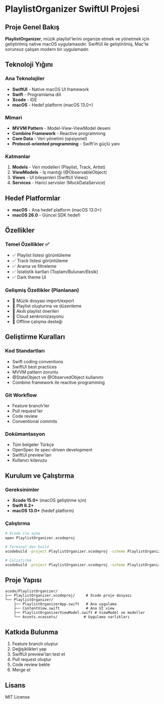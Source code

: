 # PlaylistOrganizer SwiftUI Projesi

## Proje Genel Bakış

**PlaylistOrganizer**, müzik playlist'lerini organize etmek ve yönetmek için geliştirilmiş native macOS uygulamasıdır. SwiftUI ile geliştirilmiş, Mac'te sorunsuz çalışan modern bir uygulamadır.

## Teknoloji Yığını

### Ana Teknolojiler
- **SwiftUI** - Native macOS UI framework
- **Swift** - Programlama dili
- **Xcode** - IDE
- **macOS** - Hedef platform (macOS 13.0+)

### Mimari
- **MVVM Pattern** - Model-View-ViewModel deseni
- **Combine Framework** - Reactive programming
- **Core Data** - Veri yönetimi (opsiyonel)
- **Protocol-oriented programming** - Swift'in güçlü yanı

### Katmanlar
1. **Models** - Veri modelleri (Playlist, Track, Artist)
2. **ViewModels** - İş mantığı (@ObservableObject)
3. **Views** - UI bileşenleri (SwiftUI Views)
4. **Services** - Harici servisler (MockDataService)

## Hedef Platformlar

- **macOS** - Ana hedef platform (macOS 13.0+)
- **macOS 26.0** - Güncel SDK hedefi

## Özellikler

### Temel Özellikler ✅
- ✅ Playlist listesi görüntüleme
- ✅ Track listesi görüntüleme
- ✅ Arama ve filtreleme
- ✅ İstatistik kartları (Toplam/Bulunan/Eksik)
- ✅ Dark theme UI

### Gelişmiş Özellikler (Planlanan)
- 🔄 Müzik dosyası import/export
- 🔄 Playlist oluşturma ve düzenleme
- 🔄 Akıllı playlist önerileri
- 🔄 Cloud senkronizasyonu
- 🔄 Offline çalışma desteği

## Geliştirme Kuralları

### Kod Standartları
- Swift coding conventions
- SwiftUI best practices
- MVVM pattern zorunlu
- @StateObject ve @ObservedObject kullanımı
- Combine framework ile reactive programming

### Git Workflow
- Feature branch'ler
- Pull request'ler
- Code review
- Conventional commits

### Dokümantasyon
- Tüm belgeler Türkçe
- OpenSpec ile spec-driven development
- SwiftUI preview'ları
- Kullanıcı kılavuzu

## Kurulum ve Çalıştırma

### Gereksinimler
- **Xcode 15.0+** (macOS geliştirme için)
- **Swift 6.2+**
- **macOS 13.0+** (hedef platform)

### Çalıştırma
```bash
# Xcode ile açma
open PlaylistOrganizer.xcodeproj

# Terminal'den build
xcodebuild -project PlaylistOrganizer.xcodeproj -scheme PlaylistOrganizer -configuration Debug build

# Çalıştırma
xcodebuild -project PlaylistOrganizer.xcodeproj -scheme PlaylistOrganizer -configuration Debug -destination 'platform=macOS' run
```

## Proje Yapısı

```
xcode/PlaylistOrganizer/
├── PlaylistOrganizer.xcodeproj/     # Xcode proje dosyası
└── PlaylistOrganizer/
    ├── PlaylistOrganizerApp.swift   # Ana uygulama
    ├── ContentView.swift            # Ana UI view
    ├── PlaylistOrganizerViewModel.swift # ViewModel ve modeller
    └── Assets.xcassets/            # Uygulama varlıkları
```

## Katkıda Bulunma

1. Feature branch oluştur
2. Değişiklikleri yap
3. SwiftUI preview'ları test et
4. Pull request oluştur
5. Code review bekle
6. Merge et

## Lisans

MIT License
